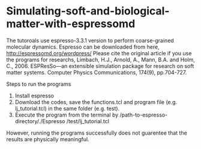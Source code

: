 # Simulating-soft-and-biological-matter-with-espressomd
The tutoroals use espresso-3.3.1 version to perform coarse-grained molecular dynamics.
Espresso can be downloaded from here, http://espressomd.org/wordpress/
Please cite the original article if you use the programs for researchs, Limbach, H.J., Arnold, A., Mann, B.A. and Holm, C., 2006.
ESPResSo—an extensible simulation package for research on soft matter systems. Computer Physics Communications, 174(9), pp.704-727.

Steps to run the programs
1. Install espresso
2. Download the codes, save the functions.tcl and program file (e.g. lj_tutorial.tcl) in the same folder (e.g. test).
3. Execute the program from the terminal by
   /path-to-espresso-directory/./Espresso /test/lj_tutorial.tcl
   
However, running the programs successfully does not guarentee that the results are physically meaningful.

